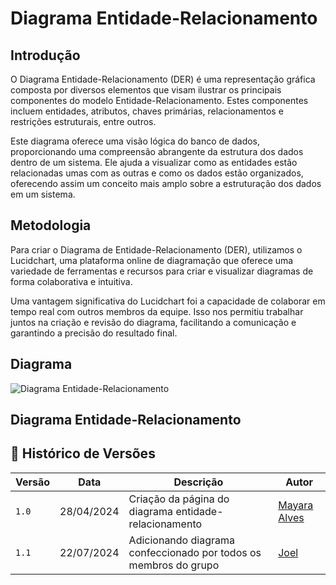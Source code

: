 # Diagrama Entidade-Relacionamento

## Introdução 

O Diagrama Entidade-Relacionamento (DER) é uma representação gráfica composta por diversos elementos que visam ilustrar os principais componentes do modelo Entidade-Relacionamento. Estes componentes incluem entidades, atributos, chaves primárias, relacionamentos e restrições estruturais, entre outros.

Este diagrama oferece uma visão lógica do banco de dados, proporcionando uma compreensão abrangente da estrutura dos dados dentro de um sistema. Ele ajuda a visualizar como as entidades estão relacionadas umas com as outras e como os dados estão organizados, oferecendo assim um conceito mais amplo sobre a estruturação dos dados em um sistema.

## Metodologia 

Para criar o Diagrama de Entidade-Relacionamento (DER), utilizamos o Lucidchart, uma plataforma online de diagramação que oferece uma variedade de ferramentas e recursos para criar e visualizar diagramas de forma colaborativa e intuitiva.

Uma vantagem significativa do Lucidchart foi a capacidade de colaborar em tempo real com outros membros da equipe. Isso nos permitiu trabalhar juntos na criação e revisão do diagrama, facilitando a comunicação e garantindo a precisão do resultado final.

## Diagrama

![Diagrama Entidade-Relacionamento](/Modelagem/TheWalkingDead-DER(1).png)


## Diagrama Entidade-Relacionamento

## 📑 Histórico de Versões

| **Versão**   |   **Data**   | **Descrição** | **Autor** |
|--------|---------|-----------|--------|
|`1.0`| 28/04/2024 | Criação da página do diagrama entidade-relacionamento| [Mayara Alves](https://github.com/Mayara-tech)|
|`1.1`| 22/07/2024 | Adicionando diagrama confeccionado por todos os membros do grupo| [Joel](https://github.com/JoelSRngl)|  
